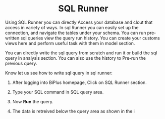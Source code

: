 
<center><h1>SQL Runner </h1></center>

Using SQL Runner you can directly Access your database and clout that access in variety of ways. In sql Runner you can easily set up the connection, and navigate the tables under your schema. You can run pre-written sql queries view the query run history. You can create your customs views here and perform useful task with them in model section.  

You can directly write the sql query from scratch and run it or build the sql query in analysis section. You can also use the history to Pre-run the previous query.

Know let us see how to write sql query in sql runner:

1. After logging into BiPlus homepage, Click on SQL Runner section.

2.  Type your SQL command in SQL query area.
3.  Now **Run** the query.
4. The data is retreived below the query area as shown in the i
<!--stackedit_data:
eyJoaXN0b3J5IjpbMjgyNTA4NTMyLC0xNTMxMDk4MjAxLC00MT
AwMTQ3NzcsLTIwMDc3NDQwNjIsMTA4MDY0ODUwNSw4NTQyNDY0
MjgsLTE2NDY1MTE1NzgsLTIzMTYzNzE1OSw2NjIwNDcwODgsLT
UxMTYyNTM4N119
-->